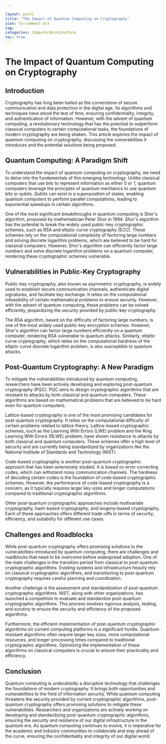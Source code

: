 ```yaml
---

layout: posts
title: "The Impact of Quantum Computing on Cryptography"
icon: fa-comment-alt
tag:      
categories: ComputerArchitecture
toc: true
---
```




# The Impact of Quantum Computing on Cryptography

## Introduction

Cryptography has long been hailed as the cornerstone of secure communication and data protection in the digital age. Its algorithms and techniques have stood the test of time, ensuring confidentiality, integrity, and authentication of information. However, with the advent of quantum computing, a revolutionary technology that has the potential to outperform classical computers in certain computational tasks, the foundations of modern cryptography are being shaken. This article explores the impact of quantum computing on cryptography, discussing the vulnerabilities it introduces and the potential solutions being proposed.

## Quantum Computing: A Paradigm Shift

To understand the impact of quantum computing on cryptography, we need to delve into the fundamentals of this emerging technology. Unlike classical computers that use bits to represent information as either 0 or 1, quantum computers leverage the principles of quantum mechanics to use quantum bits or qubits. Qubits can exist in a superposition of states, enabling quantum computers to perform parallel computations, leading to exponential speedups in certain algorithms.

One of the most significant breakthroughs in quantum computing is Shor's algorithm, proposed by mathematician Peter Shor in 1994. Shor's algorithm has the potential to break the widely used public-key cryptographic schemes, such as RSA and elliptic curve cryptography (ECC). These schemes rely on the computational complexity of factoring large numbers and solving discrete logarithm problems, which are believed to be hard for classical computers. However, Shor's algorithm can efficiently factor large numbers and solve discrete logarithm problems on a quantum computer, rendering these cryptographic schemes vulnerable.

## Vulnerabilities in Public-Key Cryptography

Public-key cryptography, also known as asymmetric cryptography, is widely used to establish secure communication channels, authenticate digital signatures, and facilitate key exchange. It relies on the computational infeasibility of certain mathematical problems to ensure security. However, with the advent of quantum computing, these problems can be solved efficiently, jeopardizing the security provided by public-key cryptography.

The RSA algorithm, based on the difficulty of factoring large numbers, is one of the most widely used public-key encryption schemes. However, Shor's algorithm can factor large numbers efficiently on a quantum computer, rendering RSA vulnerable to quantum attacks. Similarly, elliptic curve cryptography, which relies on the computational hardness of the elliptic curve discrete logarithm problem, is also susceptible to quantum attacks.

## Post-Quantum Cryptography: A New Paradigm

To mitigate the vulnerabilities introduced by quantum computing, researchers have been actively developing and exploring post-quantum cryptography (PQC). PQC aims to design cryptographic algorithms that are resistant to attacks by both classical and quantum computers. These algorithms are based on mathematical problems that are believed to be hard even for quantum computers.

Lattice-based cryptography is one of the most promising candidates for post-quantum cryptography. It relies on the computational difficulty of certain problems related to lattice theory. Lattice-based cryptographic schemes, such as the Learning With Errors (LWE) problem and the Ring Learning With Errors (RLWE) problem, have shown resistance to attacks by both classical and quantum computers. These schemes offer a high level of security and are currently being standardized by organizations like the National Institute of Standards and Technology (NIST).

Code-based cryptography is another post-quantum cryptographic approach that has been extensively studied. It is based on error-correcting codes, which can withstand noisy communication channels. The hardness of decoding certain codes is the foundation of code-based cryptographic schemes. However, the performance of code-based cryptography is a concern, as it typically requires larger key sizes and longer computations compared to traditional cryptographic algorithms.

Other post-quantum cryptographic approaches include multivariate cryptography, hash-based cryptography, and isogeny-based cryptography. Each of these approaches offers different trade-offs in terms of security, efficiency, and suitability for different use cases.

## Challenges and Roadblocks

While post-quantum cryptography offers promising solutions to the vulnerabilities introduced by quantum computing, there are challenges and roadblocks that need to be overcome before widespread adoption. One of the main challenges is the transition period from classical to post-quantum cryptographic algorithms. Existing systems and infrastructure heavily rely on classical cryptographic algorithms, and transitioning to post-quantum cryptography requires careful planning and coordination.

Another challenge is the assessment and standardization of post-quantum cryptographic algorithms. NIST, along with other organizations, has launched a competition to evaluate and standardize post-quantum cryptographic algorithms. This process involves rigorous analysis, testing, and scrutiny to ensure the security and efficiency of the proposed algorithms.

Furthermore, the efficient implementation of post-quantum cryptographic algorithms on current computing platforms is a significant hurdle. Quantum-resistant algorithms often require larger key sizes, more computational resources, and longer processing times compared to traditional cryptographic algorithms. Optimizing the implementation of these algorithms on classical computers is crucial to ensure their practicality and efficiency.

## Conclusion

Quantum computing is undoubtedly a disruptive technology that challenges the foundations of modern cryptography. It brings both opportunities and vulnerabilities to the field of information security. While quantum computing threatens the security provided by current cryptographic algorithms, post-quantum cryptography offers promising solutions to mitigate these vulnerabilities. Researchers and organizations are actively working on developing and standardizing post-quantum cryptographic algorithms, ensuring the security and resilience of our digital infrastructure in the quantum era. As quantum computing continues to evolve, it is imperative for the academic and industry communities to collaborate and stay ahead of the curve, ensuring the confidentiality and integrity of our digital world.